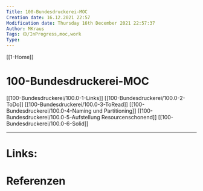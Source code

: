 ```yaml
---
Title: 100-Bundesdruckerei-MOC
Creation date: 16.12.2021 22:57
Modification date: Thursday 16th December 2021 22:57:37
Author: MKraus
Tags: 🟡/InProgress,moc,work
Type:
---
```


[[1-Home]]

# 100-Bundesdruckerei-MOC

[[100-Bundesdruckerei/100.0-1-Links]]
[[100-Bundesdruckerei/100.0-2-ToDo]]
[[100-Bundesdruckerei/100.0-3-ToRead]]
[[100-Bundesdruckerei/100.0-4-Naming und Partitioning]]
[[100-Bundesdruckerei/100.0-5-Aufstellung Resourcenschonend]]
[[100-Bundesdruckerei/100.0-6-Solid]]



---

# Links:
 
# Referenzen
